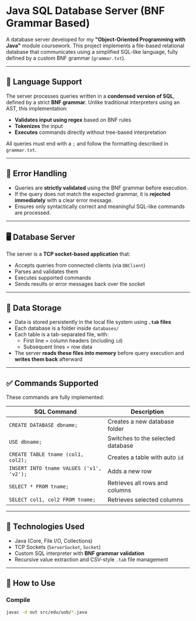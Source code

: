 # Java SQL Database Server (BNF Grammar Based)

A database server developed for my **"Object-Oriented Programming with Java"** module coursework. This project implements a file-based relational database that communicates using a simplified SQL-like language, fully defined by a custom BNF grammar (`grammar.txt`).

---

## 🧠 Language Support

The server processes queries written in a **condensed version of SQL**, defined by a strict **BNF grammar**. Unlike traditional interpreters using an AST, this implementation:
- **Validates input using regex** based on BNF rules
- **Tokenizes** the input
- **Executes** commands directly without tree-based interpretation

All queries must end with a `;` and follow the formatting described in `grammar.txt`.

---

## 🧪 Error Handling

- Queries are **strictly validated** using the BNF grammar before execution.
- If the query does not match the expected grammar, it is **rejected immediately** with a clear error message.
- Ensures only syntactically correct and meaningful SQL-like commands are processed.

---

## 🖥️ Database Server

The server is a **TCP socket-based application** that:
- Accepts queries from connected clients (via `DBClient`)
- Parses and validates them
- Executes supported commands
- Sends results or error messages back over the socket

---

## 💾 Data Storage

- Data is stored persistently in the local file system using **`.tab` files**
- Each database is a folder inside `databases/`
- Each table is a tab-separated file, with:
  - First line = column headers (including `id`)
  - Subsequent lines = row data
- The server **reads these files into memory** before query execution and **writes them back** afterward

---

## ✅ Commands Supported

These commands are fully implemented:

| SQL Command | Description |
|-------------|-------------|
| `CREATE DATABASE dbname;` | Creates a new database folder |
| `USE dbname;`             | Switches to the selected database |
| `CREATE TABLE tname (col1, col2);` | Creates a table with auto `id` |
| `INSERT INTO tname VALUES ('v1', 'v2');` | Adds a new row |
| `SELECT * FROM tname;`    | Retrieves all rows and columns |
| `SELECT col1, col2 FROM tname;` | Retrieves selected columns |

---

## 🧰 Technologies Used

- Java (Core, File I/O, Collections)
- TCP Sockets (`ServerSocket`, `Socket`)
- Custom SQL interpreter with **BNF grammar validation**
- Recursive value extraction and CSV-style `.tab` file management

---

## 🔧 How to Use

### Compile
```bash
javac -d out src/edu/uob/*.java
